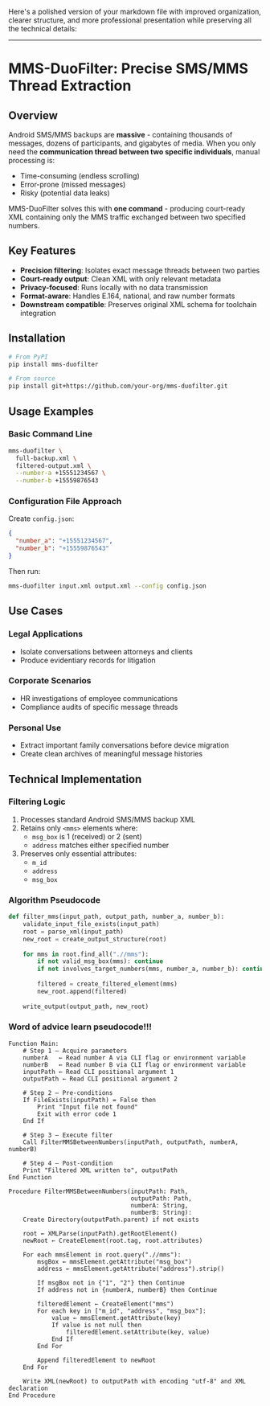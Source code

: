 Here's a polished version of your markdown file with improved organization, clearer structure, and more professional presentation while preserving all the technical details:

---
# MMS-DuoFilter: Precise SMS/MMS Thread Extraction

## Overview

Android SMS/MMS backups are **massive** - containing thousands of messages, dozens of participants, and gigabytes of media. When you only need the **communication thread between two specific individuals**, manual processing is:

- Time-consuming (endless scrolling)
- Error-prone (missed messages)
- Risky (potential data leaks)

MMS-DuoFilter solves this with **one command** - producing court-ready XML containing only the MMS traffic exchanged between two specified numbers.

## Key Features

- **Precision filtering**: Isolates exact message threads between two parties
- **Court-ready output**: Clean XML with only relevant metadata
- **Privacy-focused**: Runs locally with no data transmission
- **Format-aware**: Handles E.164, national, and raw number formats
- **Downstream compatible**: Preserves original XML schema for toolchain integration

## Installation

```bash
# From PyPI
pip install mms-duofilter

# From source
pip install git+https://github.com/your-org/mms-duofilter.git
```

## Usage Examples

### Basic Command Line

```bash
mms-duofilter \
  full-backup.xml \
  filtered-output.xml \
  --number-a +15551234567 \
  --number-b +15559876543
```

### Configuration File Approach

Create `config.json`:
```json
{
  "number_a": "+15551234567",
  "number_b": "+15559876543"
}
```

Then run:
```bash
mms-duofilter input.xml output.xml --config config.json
```

## Use Cases

### Legal Applications
- Isolate conversations between attorneys and clients
- Produce evidentiary records for litigation

### Corporate Scenarios
- HR investigations of employee communications
- Compliance audits of specific message threads

### Personal Use
- Extract important family conversations before device migration
- Create clean archives of meaningful message histories

## Technical Implementation

### Filtering Logic

1. Processes standard Android SMS/MMS backup XML
2. Retains only `<mms>` elements where:
   - `msg_box` is 1 (received) or 2 (sent)
   - `address` matches either specified number
3. Preserves only essential attributes:
   - `m_id`
   - `address`
   - `msg_box`

### Algorithm Pseudocode

```python
def filter_mms(input_path, output_path, number_a, number_b):
    validate_input_file_exists(input_path)
    root = parse_xml(input_path)
    new_root = create_output_structure(root)
    
    for mms in root.find_all(".//mms"):
        if not valid_msg_box(mms): continue
        if not involves_target_numbers(mms, number_a, number_b): continue
        
        filtered = create_filtered_element(mms)
        new_root.append(filtered)
    
    write_output(output_path, new_root)
```

### Word of advice learn pseudocode!!!

```
Function Main:
    # Step 1 – Acquire parameters
    numberA   ← Read number A via CLI flag or environment variable
    numberB   ← Read number B via CLI flag or environment variable
    inputPath ← Read CLI positional argument 1
    outputPath ← Read CLI positional argument 2

    # Step 2 – Pre-conditions
    If FileExists(inputPath) = False then
        Print "Input file not found"
        Exit with error code 1
    End If

    # Step 3 – Execute filter
    Call FilterMMSBetweenNumbers(inputPath, outputPath, numberA, numberB)

    # Step 4 – Post-condition
    Print "Filtered XML written to", outputPath
End Function

Procedure FilterMMSBetweenNumbers(inputPath: Path,
                                  outputPath: Path,
                                  numberA: String,
                                  numberB: String):
    Create Directory(outputPath.parent) if not exists

    root ← XMLParse(inputPath).getRootElement()
    newRoot ← CreateElement(root.tag, root.attributes)

    For each mmsElement in root.query(".//mms"):
        msgBox ← mmsElement.getAttribute("msg_box")
        address ← mmsElement.getAttribute("address").strip()

        If msgBox not in {"1", "2"} then Continue
        If address not in {numberA, numberB} then Continue

        filteredElement ← CreateElement("mms")
        For each key in ["m_id", "address", "msg_box"]:
            value ← mmsElement.getAttribute(key)
            If value is not null then
                filteredElement.setAttribute(key, value)
            End If
        End For

        Append filteredElement to newRoot
    End For

    Write XML(newRoot) to outputPath with encoding "utf-8" and XML declaration
End Procedure
```
